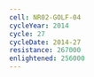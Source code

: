 ```yaml
---
cell: NR02-GOLF-04
cycleYear: 2014
cycle: 27
cycleDate: 2014-27
resistance: 267000
enlightened: 256000 
---
```

      